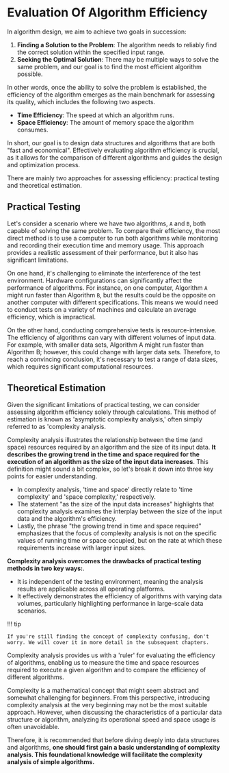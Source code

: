 # Evaluation Of Algorithm Efficiency

In algorithm design, we aim to achieve two goals in succession:

1. **Finding a Solution to the Problem**: The algorithm needs to reliably find the correct solution within the specified input range.
2. **Seeking the Optimal Solution**: There may be multiple ways to solve the same problem, and our goal is to find the most efficient algorithm possible.

In other words, once the ability to solve the problem is established, the efficiency of the algorithm emerges as the main benchmark for assessing its quality, which includes the following two aspects.

- **Time Efficiency**: The speed at which an algorithm runs.
- **Space Efficiency**: The amount of memory space the algorithm consumes.

In short, our goal is to design data structures and algorithms that are both "fast and economical". Effectively evaluating algorithm efficiency is crucial, as it allows for the comparison of different algorithms and guides the design and optimization process.

There are mainly two approaches for assessing efficiency: practical testing and theoretical estimation.

## Practical Testing

Let's consider a scenario where we have two algorithms, `A` and `B`, both capable of solving the same problem. To compare their efficiency, the most direct method is to use a computer to run both algorithms while monitoring and recording their execution time and memory usage. This approach provides a realistic assessment of their performance, but it also has significant limitations.

On one hand, it's challenging to eliminate the interference of the test environment. Hardware configurations can significantly affect the performance of algorithms. For instance, on one computer, Algorithm `A` might run faster than Algorithm `B`, but the results could be the opposite on another computer with different specifications. This means we would need to conduct tests on a variety of machines and calculate an average efficiency, which is impractical.

On the other hand, conducting comprehensive tests is resource-intensive. The efficiency of algorithms can vary with different volumes of input data. For example, with smaller data sets, Algorithm A might run faster than Algorithm B; however, this could change with larger data sets. Therefore, to reach a convincing conclusion, it's necessary to test a range of data sizes, which requires significant computational resources.

## Theoretical Estimation

Given the significant limitations of practical testing, we can consider assessing algorithm efficiency solely through calculations. This method of estimation is known as 'asymptotic complexity analysis,' often simply referred to as 'complexity analysis.

Complexity analysis illustrates the relationship between the time (and space) resources required by an algorithm and the size of its input data. **It describes the growing trend in the time and space required for the execution of an algorithm as the size of the input data increases**. This definition might sound a bit complex, so let's break it down into three key points for easier understanding.

- In complexity analysis, 'time and space' directly relate to 'time complexity' and 'space complexity,' respectively.
- The statement "as the size of the input data increases" highlights that complexity analysis examines the interplay between the size of the input data and the algorithm's efficiency.
- Lastly, the phrase "the growing trend in time and space required" emphasizes that the focus of complexity analysis is not on the specific values of running time or space occupied, but on the rate at which these requirements increase with larger input sizes.

**Complexity analysis overcomes the drawbacks of practical testing methods in two key ways:**.

- It is independent of the testing environment, meaning the analysis results are applicable across all operating platforms.
- It effectively demonstrates the efficiency of algorithms with varying data volumes, particularly highlighting performance in large-scale data scenarios.

!!! tip

    If you're still finding the concept of complexity confusing, don't worry. We will cover it in more detail in the subsequent chapters.

Complexity analysis provides us with a 'ruler' for evaluating the efficiency of algorithms, enabling us to measure the time and space resources required to execute a given algorithm and to compare the efficiency of different algorithms.

Complexity is a mathematical concept that might seem abstract and somewhat challenging for beginners. From this perspective, introducing complexity analysis at the very beginning may not be the most suitable approach. However, when discussing the characteristics of a particular data structure or algorithm, analyzing its operational speed and space usage is often unavoidable.

Therefore, it is recommended that before diving deeply into data structures and algorithms, **one should first gain a basic understanding of complexity analysis. This foundational knowledge will facilitate the complexity analysis of simple algorithms.**

